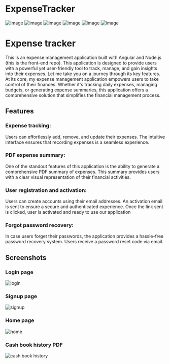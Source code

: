 # ExpenseTracker

![image](https://img.shields.io/badge/Angular-DD0031?style=for-the-badge&logo=angular&logoColor=white)
![image](https://img.shields.io/badge/TypeScript-007ACC?style=for-the-badge&logo=typescript&logoColor=white)
![image](https://img.shields.io/badge/Bootstrap-563D7C?style=for-the-badge&logo=bootstrap&logoColor=white)
![image](https://img.shields.io/badge/Redux-593D88?style=for-the-badge&logo=redux&logoColor=white)
![image](https://img.shields.io/badge/json%20web%20tokens-323330?style=for-the-badge&logo=json-web-tokens&logoColor=pink)
![image](https://img.shields.io/badge/Vercel-000000?style=for-the-badge&logo=vercel&logoColor=white)
# Expense tracker

This is an expense management application built with Angular and Node.js (this is the front-end repo). This application is designed to provide users with a powerful yet user-friendly tool to track, manage, and gain insights into their expenses. Let me take you on a journey through its key features.
At its core, my expense management application empowers users to take control of their finances. Whether it's tracking daily expenses, managing budgets, or generating expense summaries, this application offers a comprehensive solution that simplifies the financial management process.

## Features

### Expense tracking: 

Users can effortlessly add, remove, and update their expenses. The intuitive interface ensures that recording expenses is a seamless experience.

### PDF expense summary:

One of the standout features of this application is the ability to generate a comprehensive PDF summary of expenses. This summary provides users with a clear visual representation of their financial activities.

### User registration and activation:

Users can create accounts using their email addresses. An activation email is sent to ensure a secure and authenticated experience. Once the link sent is clicked, user is activated and ready to use our application

### Forgot password recovery:

In case users forget their passwords, the application provides a hassle-free password recovery system. Users receive a password reset code via email.


## Screenshots 

### Login page
![login](https://github.com/hssanbzlm/expense-tracker/assets/48295114/12aaf2d6-d1bb-4c8b-8ea2-20f5e7ad5002)

### Signup page 
![signup](https://github.com/hssanbzlm/expense-tracker/assets/48295114/db0150bb-59eb-476d-83ba-4e7cf8d949a9)

### Home page 
![home](https://github.com/hssanbzlm/expense-tracker/assets/48295114/0418bc80-7f31-475a-a8c2-6ef8d805567a)

### Cash book history PDF
![cash book history](https://github.com/hssanbzlm/expense-tracker/assets/48295114/90b44c0e-2319-44e7-8d33-aca5cd045018)

